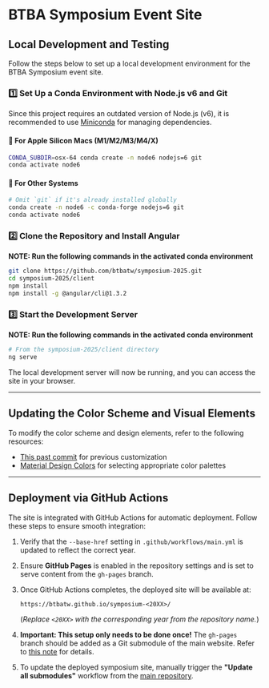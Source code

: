 # BTBA Symposium Event Site

## Local Development and Testing

Follow the steps below to set up a local development environment for the BTBA
Symposium event site.

### 1️⃣ Set Up a Conda Environment with Node.js v6 and Git

Since this project requires an outdated version of Node.js (v6), it is
recommended to use
[Miniconda](https://www.anaconda.com/docs/getting-started/miniconda/install) for
managing dependencies.

#### 🔹 For Apple Silicon Macs (M1/M2/M3/M4/X)

```bash
CONDA_SUBDIR=osx-64 conda create -n node6 nodejs=6 git
conda activate node6
```

#### 🔹 For Other Systems

```bash
# Omit `git` if it's already installed globally
conda create -n node6 -c conda-forge nodejs=6 git
conda activate node6
```

### 2️⃣ Clone the Repository and Install Angular

**NOTE: Run the following commands in the activated conda environment**

```bash
git clone https://github.com/btbatw/symposium-2025.git
cd symposium-2025/client
npm install
npm install -g @angular/cli@1.3.2
```

### 3️⃣ Start the Development Server

**NOTE: Run the following commands in the activated conda environment**

```bash
# From the symposium-2025/client directory
ng serve
```

The local development server will now be running, and you can access the site in
your browser.

---

## Updating the Color Scheme and Visual Elements

To modify the color scheme and design elements, refer to the following
resources:

- [This past
commit](https://github.com/btbatw/symposium-2024/commit/6e7cde2654031d7f5f9305c2b10cdfde3583147a)
for previous customization
- [Material Design
Colors](https://m2.material.io/design/color/the-color-system.html#tools-for-picking-colors)
for selecting appropriate color palettes

---

## Deployment via GitHub Actions

The site is integrated with GitHub Actions for automatic deployment. Follow
these steps to ensure smooth integration:

1. Verify that the `--base-href` setting in `.github/workflows/main.yml` is
 updated to reflect the correct year.
2. Ensure **GitHub Pages** is enabled in the repository settings and is set to
 serve content from the `gh-pages` branch.
3. Once GitHub Actions completes, the deployed site will be available at:

    ```txt
    https://btbatw.github.io/symposium-<20XX>/
    ```

    (_Replace `<20XX>` with the corresponding year from the repository name._)

4. **Important: This setup only needs to be done once!** The `gh-pages` branch
 should be added as a Git submodule of the main website. Refer to [this
 note](https://github.com/btbatw/www.btbatw.org?tab=readme-ov-file#add-static-symposium-site-as-git-submodule)
 for details.
5. To update the deployed symposium site, manually trigger the **"Update all
 submodules"** workflow from the [main
 repository](https://github.com/btbatw/www.btbatw.org/actions).
